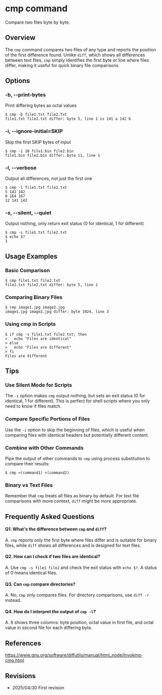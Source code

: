 # cmp command

Compare two files byte by byte.

## Overview

The `cmp` command compares two files of any type and reports the position of the first difference found. Unlike `diff`, which shows all differences between text files, `cmp` simply identifies the first byte or line where files differ, making it useful for quick binary file comparisons.

## Options

### **-b, --print-bytes**

Print differing bytes as octal values

```console
$ cmp -b file1.txt file2.txt
file1.txt file2.txt differ: byte 5, line 1 is 141 a 142 b
```

### **-i, --ignore-initial=SKIP**

Skip the first SKIP bytes of input

```console
$ cmp -i 10 file1.bin file2.bin
file1.bin file2.bin differ: byte 11, line 1
```

### **-l, --verbose**

Output all differences, not just the first one

```console
$ cmp -l file1.txt file2.txt
5 141 142
8 164 167
12 141 142
```

### **-s, --silent, --quiet**

Output nothing, only return exit status (0 for identical, 1 for different)

```console
$ cmp -s file1.txt file2.txt
$ echo $?
1
```

## Usage Examples

### Basic Comparison

```console
$ cmp file1.txt file2.txt
file1.txt file2.txt differ: byte 5, line 1
```

### Comparing Binary Files

```console
$ cmp image1.jpg image2.jpg
image1.jpg image2.jpg differ: byte 1024, line 3
```

### Using cmp in Scripts

```console
$ if cmp -s file1.txt file2.txt; then
>   echo "Files are identical"
> else
>   echo "Files are different"
> fi
Files are different
```

## Tips

### Use Silent Mode for Scripts

The `-s` option makes `cmp` output nothing, but sets an exit status (0 for identical, 1 for different). This is perfect for shell scripts where you only need to know if files match.

### Compare Specific Portions of Files

Use the `-i` option to skip the beginning of files, which is useful when comparing files with identical headers but potentially different content.

### Combine with Other Commands

Pipe the output of other commands to `cmp` using process substitution to compare their results:
```console
$ cmp <(command1) <(command2)
```

### Binary vs Text Files

Remember that `cmp` treats all files as binary by default. For text file comparisons with more context, `diff` might be more appropriate.

## Frequently Asked Questions

#### Q1. What's the difference between `cmp` and `diff`?
A. `cmp` reports only the first byte where files differ and is suitable for binary files, while `diff` shows all differences and is designed for text files.

#### Q2. How can I check if two files are identical?
A. Use `cmp -s file1 file2` and check the exit status with `echo $?`. A status of 0 means identical files.

#### Q3. Can `cmp` compare directories?
A. No, `cmp` only compares files. For directory comparisons, use `diff -r` instead.

#### Q4. How do I interpret the output of `cmp -l`?
A. It shows three columns: byte position, octal value in first file, and octal value in second file for each differing byte.

## References

https://www.gnu.org/software/diffutils/manual/html_node/Invoking-cmp.html

## Revisions

- 2025/04/30 First revision